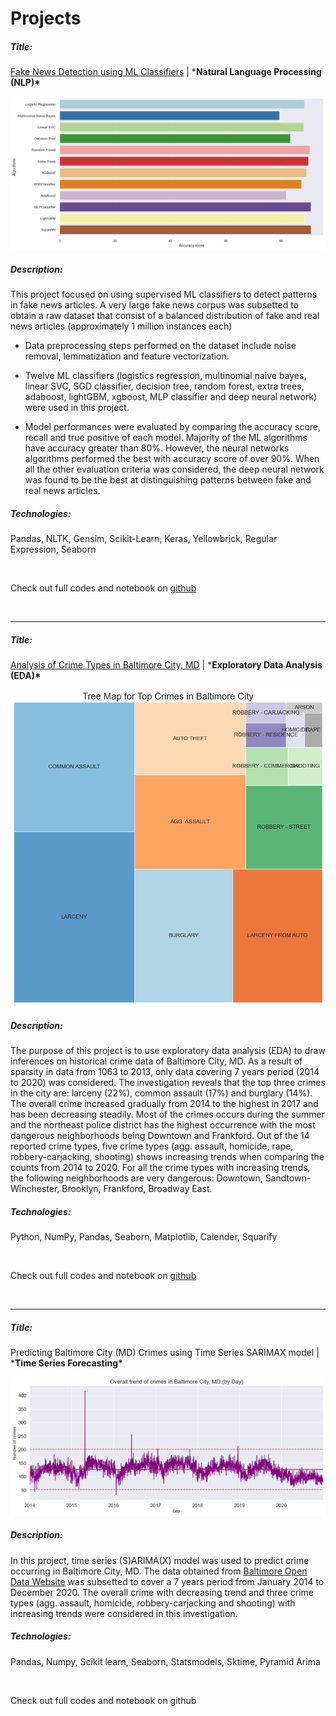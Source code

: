 # Projects        

##### Title:

[Fake News Detection using ML Classifiers](https://oasanusi.github.io/fake_news_detection) | ***Natural Language Processing (NLP)\***

<img src="/images/models.png" alt="ML classifiers" style="zoom:150%;" />

##### Description:

This project focused on using supervised ML classifiers to detect patterns in fake news articles. A very large fake news corpus was subsetted to obtain a raw dataset that consist of a balanced distribution of fake and real news articles (approximately 1 million instances each)                

- Data preprocessing steps performed on the dataset include noise removal, lemmatization and feature vectorization.

- Twelve ML classifiers (logistics regression, multinomial naive bayes, linear SVC, SGD classifier, decision tree, random forest, extra trees, adaboost, lightGBM, xgboost, MLP classifier and deep neural network) were used in this project.

- Model performances were evaluated by comparing the accuracy score, recall and true positive of each model. Majority of the ML algorithms have accuracy greater than 80%. However, the neural networks algorithms performed the best with accuracy score of over 90%. When all the other evaluation criteria was considered, the deep neural network was found to be the best at distinguishing patterns between fake and real news articles.

  

##### Technologies:

Pandas, NLTK, Gensim, Scikit-Learn, Keras, Yellowbrick, Regular Expression, Seaborn

​                              

Check out full codes and notebook on [github](https://github.com/oasanusi/Fake-News-Detection-Using-Machine-Learning-Classifiers/blob/main/notebooks/Fake%20News%20Detection_new.ipynb)

​        

------

##### Title:

[Analysis of Crime Types in Baltimore City, MD](https://oasanusi.github.io/analysis_of_baltimore_crimes) | ***Exploratory Data Analysis (EDA)\***

<img src="/images/baltimore_crime.png" alt="baltimore" style="zoom:72%;" />

##### Description:

The purpose of this project is to  use exploratory data analysis (EDA) to draw inferences on historical crime data of Baltimore City, MD. As a result of sparsity in data from 1063 to 2013, only data covering 7 years period (2014 to 2020) was considered. The investigation reveals that the top three crimes in the city are: larceny (22%), common assault (17%) and burglary (14%). The overall crime increased gradually from 2014 to the highest in 2017 and has been decreasing steadily. Most of the crimes occurs during the summer and the northeast police district has the highest occurrence with the most dangerous neighborhoods being Downtown and Frankford. Out of the 14 reported crime types, five crime types (agg. assault, homicide, rape, robbery-carjacking, shooting) shows increasing trends when comparing the counts from 2014 to 2020. For all the crime types with increasing trends, the following neighborhoods are very dangerous: Downtown, Sandtown-Winchester, Brooklyn, Frankford, Broadway East.

##### Technologies:

Python, NumPy, Pandas, Seaborn, Matplotlib, Calender, Squarify

​                                

Check out full codes and notebook on [github](https://github.com/oasanusi/Fake-News-Detection-Using-Machine-Learning-Classifiers/blob/main/notebooks/Fake%20News%20Detection_new.ipynb)

​            

------

##### Title:

Predicting Baltimore City (MD) Crimes using Time Series SARIMAX model | ***Time Series Forecasting\***        

<img src="/images/ts_baltimore.png" alt="time series" style="zoom:150%;" />

##### Description:

In this project, time series (S)ARIMA(X) model was used to predict crime occurring in Baltimore City, MD. The  data obtained from [Baltimore Open Data Website](https://data.baltimorecity.gov/datasets/part1-crime-data/data?geometry=-86.354%2C37.108%2C-71.534%2C40.112) was subsetted to cover a 7 years period from January 2014 to December 2020. The overall crime with decreasing trend and three crime types (agg. assault, homicide, robbery-carjacking and shooting) with increasing trends were considered in this investigation. 

##### Technologies:

Pandas, Numpy, Scikit learn, Seaborn, Statsmodels, Sktime, Pyramid Arima 

​                           

Check out full codes and notebook on github
